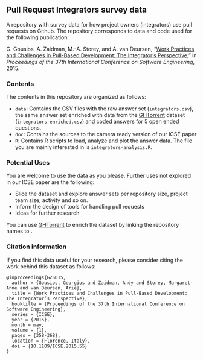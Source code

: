 ## Pull Request Integrators survey data

A repository with survey data for how project owners (integrators) use pull
requests on Github. The repository corresponds to data and code used for the
following publication:

G. Gousios, A. Zaidman, M.-A. Storey, and A. van Deursen, “[Work Practices and Challenges in Pull-Based Development: The Integrator’s Perspective](http://www.gousios.gr/bibliography/GZSD15.html),” in *Proceedings of the 37th International Conference on Software Engineering*, 2015.

### Contents

The contents in this repository are organized as follows:

* `data`: Contains the CSV files with the raw answer set (`integrators.csv`),
the same answer set enriched with data from the [GHTorrent](http://ghtorrent.org)
dataset (`integrators-enriched.csv`) and coded answers for 5 open ended
questions.
* `doc`: Contains the sources to the camera ready version of our ICSE paper
* `R`: Contains R scripts to load, analyze and plot the answer data. The file
you are mainly interested in is `integrators-analysis.R`.

### Potential Uses

You are welcome to use the data as you please. Further uses not explored in our
ICSE paper are the following:

* Slice the dataset and explore answer sets per repository size, project team
size, activity and so on.
* Inform the design of tools for handling pull requests
* Ideas for further research

You can use [GHTorrent](http://ghtorrent.org) to enrich the dataset by
linking the repository names to .

### Citation information

If you find this data useful for your research, please consider citing
the work behind this dataset as follows:

```
@inproceedings{GZSD15,
  author = {Gousios, Georgios and Zaidman, Andy and Storey, Margaret-Anne and van Deursen, Arie},
  title = {Work Practices and Challenges in Pull-Based Development: The Integrator’s Perspective},
  booktitle = {Proceedings of the 37th International Conference on Software Engineering},
  series = {ICSE},
  year = {2015},
  month = may,
  volume = {1},
  pages = {358-368},
  location = {Florence, Italy},
  doi = {10.1109/ICSE.2015.55}
}
```
